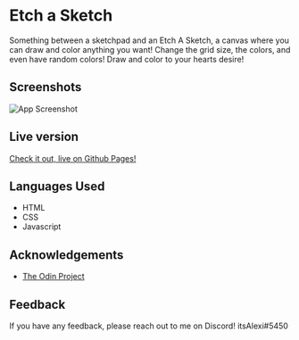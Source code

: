 # Etch a Sketch

Something between a sketchpad and an Etch A Sketch, a canvas where you can draw and color anything you want! Change the grid size, the colors, and even have random colors! Draw and color to your hearts desire!

## Screenshots

![App Screenshot](https://i.ibb.co/5RjNvCr/image-2022-07-23-191408662.png)

## Live version
[Check it out, live on Github Pages!](https://itsalexi.github.io/etch-a-sketch)

## Languages Used

- HTML
- CSS
- Javascript


## Acknowledgements

 - [The Odin Project](https://www.theodinproject.com/lessons/foundations-etch-a-sketch)
 

## Feedback

If you have any feedback, please reach out to me on Discord!
itsAlexi#5450
